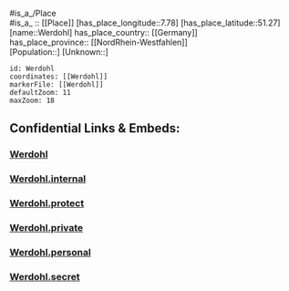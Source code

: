 ﻿---
location: [51.27,7.78] 
mapzoom: [7,12] 
mapmarker: city 
type: City
tags:
- geo/City


SpocWebEntityId: 35548
isDeleted: false
confidential: public

---
#is_a_/Place  
#is_a_ :: [[Place]] 
[has_place_longitude::7.78] 
[has_place_latitude::51.27] 
[name::Werdohl] 
has_place_country:: [[Germany]]  
has_place_province:: [[NordRhein-Westfahlen]]  
[Population::] 
[Unknown::] 


```leaflet
id: Werdohl
coordinates: [[Werdohl]] 
markerFile: [[Werdohl]] 
defaultZoom: 11 
maxZoom: 18
```


## Confidential Links & Embeds: 

### [Werdohl](/_public/Earth/Continent/Europe/Europe~Central/Germany/Germany~West/Nord_Rhein-Westfalen/counties~NW/Märkischer_Kreis/cities~Märkischer_Kreis/Werdohl.md) 

### [Werdohl.internal](/_internal/Earth/Continent/Europe/Europe~Central/Germany/Germany~West/Nord_Rhein-Westfalen/counties~NW/Märkischer_Kreis/cities~Märkischer_Kreis/Werdohl.internal.md) 

### [Werdohl.protect](/_protect/Earth/Continent/Europe/Europe~Central/Germany/Germany~West/Nord_Rhein-Westfalen/counties~NW/Märkischer_Kreis/cities~Märkischer_Kreis/Werdohl.protect.md) 

### [Werdohl.private](/_private/Earth/Continent/Europe/Europe~Central/Germany/Germany~West/Nord_Rhein-Westfalen/counties~NW/Märkischer_Kreis/cities~Märkischer_Kreis/Werdohl.private.md) 

### [Werdohl.personal](/_personal/Earth/Continent/Europe/Europe~Central/Germany/Germany~West/Nord_Rhein-Westfalen/counties~NW/Märkischer_Kreis/cities~Märkischer_Kreis/Werdohl.personal.md) 

### [Werdohl.secret](/_secret/Earth/Continent/Europe/Europe~Central/Germany/Germany~West/Nord_Rhein-Westfalen/counties~NW/Märkischer_Kreis/cities~Märkischer_Kreis/Werdohl.secret.md) 
